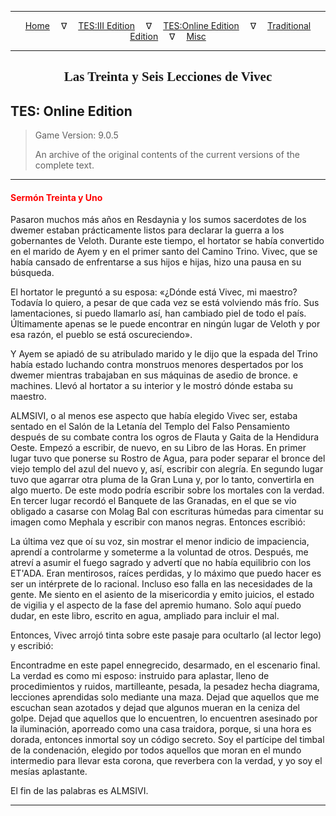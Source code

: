 
---

<!-- Jekyll Page Links -->

<center>
<a href="../../../../index.html">Home</a>
&emsp;&nabla;&emsp;
<a href="../../../index-tes3.html">TES:III Edition</a>
&emsp;&nabla;&emsp;
<a href="../../../index-teso.html">TES:Online Edition</a>
&emsp;&nabla;&emsp;
<a href="../../../index-traditional.html">Traditional Edition</a>
&emsp;&nabla;&emsp;
<a href="../../../index-misc.html">Misc</a>
</center>

<!-- Markdown Body Below: -->

---

<center>
<h2><span style="font-family:Georgia">Las Treinta y Seis Lecciones de Vivec</span></h2>
</center>

## TES: Online Edition

> Game Version: 9.0.5
>
> An archive of the original contents of the current versions of the complete text.

---

#### <span style="color:red">Sermón Treinta y Uno</span>

Pasaron muchos más años en Resdaynia y los sumos sacerdotes de los dwemer estaban prácticamente listos para declarar la guerra a los gobernantes de Veloth. Durante este tiempo, el hortator se había convertido en el marido de Ayem y en el primer santo del Camino Trino. Vivec, que se había cansado de enfrentarse a sus hijos e hijas, hizo una pausa en su búsqueda.

El hortator le preguntó a su esposa: «¿Dónde está Vivec, mi maestro? Todavía lo quiero, a pesar de que cada vez se está volviendo más frío. Sus lamentaciones, si puedo llamarlo así, han cambiado piel de todo el país. Últimamente apenas se le puede encontrar en ningún lugar de Veloth y por esa razón, el pueblo se está oscureciendo».

Y Ayem se apiadó de su atribulado marido y le dijo que la espada del Trino había estado luchando contra monstruos menores despertados por los dwemer mientras trabajaban en sus máquinas de asedio de bronce. e machines. Llevó al hortator a su interior y le mostró dónde estaba su maestro.

ALMSIVI, o al menos ese aspecto que había elegido Vivec ser, estaba sentado en el Salón de la Letanía del Templo del Falso Pensamiento después de su combate contra los ogros de Flauta y Gaita de la Hendidura Oeste. Empezó a escribir, de nuevo, en su Libro de las Horas. En primer lugar tuvo que ponerse su Rostro de Agua, para poder separar el bronce del viejo templo del azul del nuevo y, así, escribir con alegría. En segundo lugar tuvo que agarrar otra pluma de la Gran Luna y, por lo tanto, convertirla en algo muerto. De este modo podría escribir sobre los mortales con la verdad. En tercer lugar recordó el Banquete de las Granadas, en el que se vio obligado a casarse con Molag Bal con escrituras húmedas para cimentar su imagen como Mephala y escribir con manos negras. Entonces escribió:

La última vez que oí su voz, sin mostrar el menor indicio de impaciencia, aprendí a controlarme y someterme a la voluntad de otros. Después, me atreví a asumir el fuego sagrado y advertí que no había equilibrio con los ET'ADA. Eran mentirosos, raíces perdidas, y lo máximo que puedo hacer es ser un intérprete de lo racional. Incluso eso falla en las necesidades de la gente. Me siento en el asiento de la misericordia y emito juicios, el estado de vigilia y el aspecto de la fase del apremio humano. Solo aquí puedo dudar, en este libro, escrito en agua, ampliado para incluir el mal.

Entonces, Vivec arrojó tinta sobre este pasaje para ocultarlo (al lector lego) y escribió:

Encontradme en este papel ennegrecido, desarmado, en el escenario final. La verdad es como mi esposo: instruido para aplastar, lleno de procedimientos y ruidos, martilleante, pesada, la pesadez hecha diagrama, lecciones aprendidas solo mediante una maza. Dejad que aquellos que me escuchan sean azotados y dejad que algunos mueran en la ceniza del golpe. Dejad que aquellos que lo encuentren, lo encuentren asesinado por la iluminación, aporreado como una casa traidora, porque, si una hora es dorada, entonces inmortal soy un código secreto. Soy el partícipe del timbal de la condenación, elegido por todos aquellos que moran en el mundo intermedio para llevar esta corona, que reverbera con la verdad, y yo soy el mesías aplastante.

El fin de las palabras es ALMSIVI.

---
